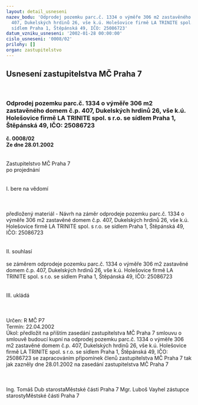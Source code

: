 ```yaml
---
layout: detail_usneseni
nazev_bodu: 'Odprodej pozemku parc.č. 1334 o výměře 306 m2 zastavěného domem č.p.
  407, Dukelských hrdinů 26, vše k.ú. Holešovice firmě LA TRINITE spol. s r.o. se
  sídlem Praha 1, Štěpánská 49, IČO: 25086723'
datum_vzniku_usneseni: '2002-01-28 00:00:00'
cislo_usneseni: '0008/02'
prilohy: []
organ: zastupitelstvo
---
```

<div id="ucUsn_pList" class="usn">
	<span><h2>Usnesení zastupitelstva MČ Praha 7 </h2>
<br></span><div class="standBody">
<span><h3>Odprodej pozemku parc.č. 1334 o výměře 306 m2 zastavěného domem č.p. 407, Dukelských hrdinů 26, vše k.ú. Holešovice firmě LA TRINITE spol. s r.o. se sídlem Praha 1, Štěpánská 49, IČO: 25086723</h3></span><div class="center">
		<strong>č. 0008/02</strong><br>
	</div>
<div class="center">
		<strong>Ze dne 28.01.2002</strong><br><br>
	</div>
<br>Zastupitelstvo MČ Praha 7<br>po projednání<br><br><br>I.	bere na vědomí<br><br> <br><br>předložený materiál - Návrh na záměr odprodeje pozemku parc.č. 1334 o výměře 306 m2 zastavěné domem č.p. 407, Dukelských hrdinů 26, vše k.ú. Holešovice firmě LA TRINITE spol. s r.o. se sídlem Praha 1, Štěpánská 49, IČO: 25086723<br><br><br>II.	souhlasí <br><br>se záměrem odprodeje pozemku parc.č. 1334 o výměře 306 m2 zastavěné domem č.p. 407, Dukelských hrdinů 26, vše k.ú. Holešovice firmě LA TRINITE spol. s r.o. se sídlem Praha 1, Štěpánská 49, IČO: 25086723<br><br><br>III.	ukládá <br><br> <br> <br>Určen:	R MČ P7<br>Termín: 22.04.2002<br>Úkol:	předložit na příštím zasedání zastupitelstva MČ Praha 7 smlouvu o smlouvě budoucí kupní na odprodej pozemku parc.č. 1334 o výměře 306 m2 zastavěné domem č.p. 407, Dukelských hrdinů 26, vše k.ú. Holešovice firmě LA TRINITE spol. s r.o. se sídlem Praha 1, Štěpánská 49, IČO: 25086723 se zapracováním připomínek členů zastupitelstva MČ Praha 7 tak jak zazněly dne 28.01.2002 na zasedání zastupitelstva MČ Praha 7<br> <br> <br>	<br>Ing. Tomáš Dub starostaMěstské části Praha 7	Mgr. Luboš Vayhel zástupce starostyMěstské části Praha 7<br>	<br><br>
</div>
</div>